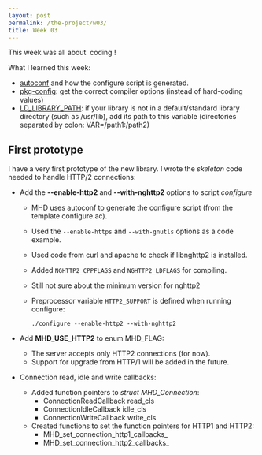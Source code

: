 ```yaml
---
layout: post
permalink: /the-project/w03/
title: Week 03
---
```


This week was all about <span class="Emoji Emoji--forLinks" style="background-image:url('/static/img/sparkles.png')" title="Sparkles" aria-label="Emoji: Sparkles">&nbsp;</span>coding<span class="Emoji Emoji--forLinks" style="background-image:url('/static/img/sparkles.png')" title="Sparkles" aria-label="Emoji: Sparkles">&nbsp;</span>!

What I learned this week:

  - [autoconf](https://www.gnu.org/software/autoconf/manual/autoconf.html) and how the configure script is generated.
  - [pkg-config](https://www.freedesktop.org/wiki/Software/pkg-config/): get
    the correct compiler options (instead of hard-coding values)
  - [LD_LIBRARY_PATH](http://tldp.org/HOWTO/Program-Library-HOWTO/shared-libraries.html#AEN80):
    if your library is not in a default/standard library directory (such as /usr/lib),
    add its path to this variable (directories separated by colon: VAR=/path1:/path2)

## First prototype

I have a very first prototype of the new library.
I wrote the *skeleton* code needed to handle HTTP/2 connections:

  * Add the **--enable-http2** and **--with-nghttp2** options to script *configure*
    - MHD uses autoconf to generate the configure script (from the template configure.ac).
    - Used the `--enable-https` and `--with-gnutls` options as a code example.
    - Used code from curl and apache to check if libnghttp2 is installed.
    - Added `NGHTTP2_CPPFLAGS` and `NGHTTP2_LDFLAGS` for compiling.
    - <span class="note-08">Still not sure about the minimum version for nghttp2</span>
    - Preprocessor variable `HTTP2_SUPPORT` is defined when running configure:

      ~~~~~~~~~~~~
      ./configure --enable-http2 --with-nghttp2    
      ~~~~~~~~~~~~

  * Add **MHD_USE_HTTP2** to enum MHD_FLAG:
    - The server accepts only HTTP2 connections (for now).
    - Support for upgrade from HTTP/1 will be added in the future.

  * Connection read, idle and write callbacks:
    - Added function pointers to *struct MHD_Connection*:
      - ConnectionReadCallback read_cls
      - ConnectionIdleCallback idle_cls
      - ConnectionWriteCallback write_cls
    - Created functions to set the function pointers for HTTP1 and HTTP2:
      - MHD_set_connection_http1_callbacks_
      - MHD_set_connection_http2_callbacks_
